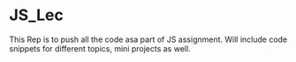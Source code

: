 # JS_Lec

This Rep is to push all the code asa part of JS assignment. Will include code snippets for different topics, mini projects as well.
